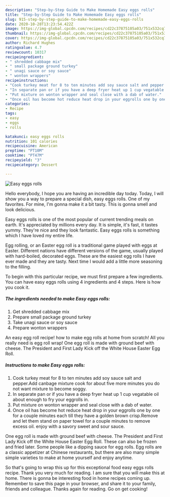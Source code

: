 ```yaml
---
description: "Step-by-Step Guide to Make Homemade Easy eggs rolls"
title: "Step-by-Step Guide to Make Homemade Easy eggs rolls"
slug: 915-step-by-step-guide-to-make-homemade-easy-eggs-rolls
date: 2020-10-28T13:23:54.422Z
image: https://img-global.cpcdn.com/recipes/cd22c37875105a03/751x532cq70/easy-eggs-rolls-recipe-main-photo.jpg
thumbnail: https://img-global.cpcdn.com/recipes/cd22c37875105a03/751x532cq70/easy-eggs-rolls-recipe-main-photo.jpg
cover: https://img-global.cpcdn.com/recipes/cd22c37875105a03/751x532cq70/easy-eggs-rolls-recipe-main-photo.jpg
author: Richard Hughes
ratingvalue: 4.7
reviewcount: 10317
recipeingredient:
- " shredded cabbage mix"
- " small package ground turkey"
- " unagi sauce or soy sauce"
- " wonton wrappers"
recipeinstructions:
- "Cook turkey meat for 8 to ten minutes add soy sauce salt and pepper.Add canbage mixture cook for about five more minutes you do not want mixture to become soggy."
- "In separate pan or if you have a deep fryer heat up 1 cup vegatable oil about enough to fry your eggrolls in."
- "Put mixture on wonton wrapper and seal close with a dab of water."
- "Once oil has become hot reduce heat drop in your eggrolls one by one for a couple minutes each till they have a golden brown crisp.Remove and let them stand on paper towel for a couple minutes to remove excess oil. enjoy with a savory sweet and sour sauce."
categories:
- Recipe
tags:
- easy
- eggs
- rolls

katakunci: easy eggs rolls 
nutrition: 101 calories
recipecuisine: American
preptime: "PT10M"
cooktime: "PT47M"
recipeyield: "3"
recipecategory: Dessert

---
```



![Easy eggs rolls](https://img-global.cpcdn.com/recipes/cd22c37875105a03/751x532cq70/easy-eggs-rolls-recipe-main-photo.jpg)

Hello everybody, I hope you are having an incredible day today. Today, I will show you a way to prepare a special dish, easy eggs rolls. One of my favorites. For mine, I'm gonna make it a bit tasty. This is gonna smell and look delicious.

Easy eggs rolls is one of the most popular of current trending meals on earth. It's appreciated by millions every day. It is simple, it's fast, it tastes yummy. They're nice and they look fantastic. Easy eggs rolls is something which I have loved my entire life.

Egg rolling, or an Easter egg roll is a traditional game played with eggs at Easter. Different nations have different versions of the game, usually played with hard-boiled, decorated eggs. These are the easiest egg rolls I have ever made and they are tasty. Next time I would add a little more seasoning to the filling.


To begin with this particular recipe, we must first prepare a few ingredients. You can have easy eggs rolls using 4 ingredients and 4 steps. Here is how you cook it.

<!--inarticleads1-->

##### The ingredients needed to make Easy eggs rolls:

1. Get  shredded cabbage mix
1. Prepare  small package ground turkey
1. Take  unagi sauce or soy sauce
1. Prepare  wonton wrappers


An easy egg roll recipe! how to make egg rolls at home from scratch! All you really need is egg roll wrap! One egg roll is made with ground beef with cheese. The President and First Lady Kick off the White House Easter Egg Roll. 

<!--inarticleads2-->

##### Instructions to make Easy eggs rolls:

1. Cook turkey meat for 8 to ten minutes add soy sauce salt and pepper.Add canbage mixture cook for about five more minutes you do not want mixture to become soggy.
1. In separate pan or if you have a deep fryer heat up 1 cup vegatable oil about enough to fry your eggrolls in.
1. Put mixture on wonton wrapper and seal close with a dab of water.
1. Once oil has become hot reduce heat drop in your eggrolls one by one for a couple minutes each till they have a golden brown crisp.Remove and let them stand on paper towel for a couple minutes to remove excess oil. enjoy with a savory sweet and sour sauce.


One egg roll is made with ground beef with cheese. The President and First Lady Kick off the White House Easter Egg Roll. These can also be frozen and fried later. Some people like a dipping sauce for egg rolls. Egg rolls are a classic appetizer at Chinese restaurants, but there are also many simple simple varieties to make at home yourself and enjoy anytime. 

So that's going to wrap this up for this exceptional food easy eggs rolls recipe. Thank you very much for reading. I am sure that you will make this at home. There is gonna be interesting food in home recipes coming up. Remember to save this page in your browser, and share it to your family, friends and colleague. Thanks again for reading. Go on get cooking!

